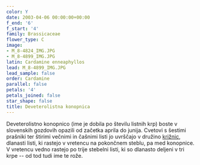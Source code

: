 ```yaml
---
color: Y
date: 2003-04-06 00:00:00+00:00
f_end: '6'
f_start: '4'
family: Brassicaceae
flower_type: C
image:
- M_8-4824_IMG.JPG
- M_8-4899_IMG.JPG
latin: Cardamine enneaphyllos
lead: M_8-4899_IMG.JPG
lead_sample: false
order: Cardamine
parallel: false
petals: '4'
petals_joined: false
star_shape: false
title: Deveterolistna konopnica
---
```

Deveterolistno konopnico (ime je dobila po številu listnih krp) boste v slovenskih gozdovih opazili od začetka aprila do junija. Cvetovi s šestimi prašniki ter štirimi večnimi in čašnimi listi jo uvrščajo v družino [križnic](../../family/brassicaceae/), dlanasti listi, ki rastejo v vretencu na pokončnem steblu, pa med konopnice. V vretencu vedno rastejo po trije stebelni listi, ki so dlanasto deljeni v tri krpe -- od tod tudi ime te rože.
